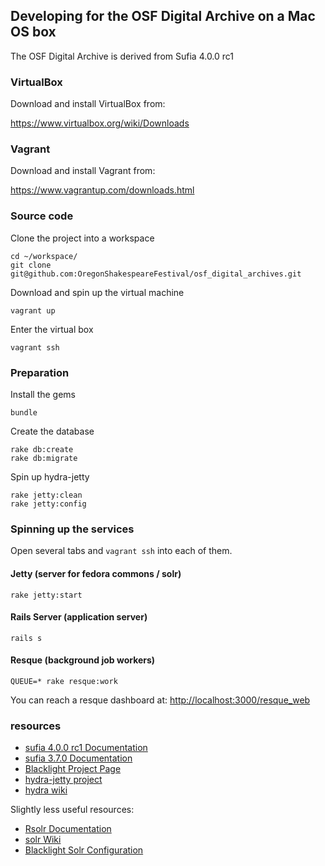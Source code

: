 ## Developing for the OSF Digital Archive on a Mac OS box

The OSF Digital Archive is derived from Sufia 4.0.0 rc1

### VirtualBox

Download and install VirtualBox from:

https://www.virtualbox.org/wiki/Downloads

### Vagrant

Download and install Vagrant from:

https://www.vagrantup.com/downloads.html

### Source code

Clone the project into a workspace

    cd ~/workspace/
    git clone git@github.com:OregonShakespeareFestival/osf_digital_archives.git

Download and spin up the virtual machine

    vagrant up

Enter the virtual box

    vagrant ssh

### Preparation

Install the gems

    bundle

Create the database

    rake db:create
    rake db:migrate

Spin up hydra-jetty

    rake jetty:clean
    rake jetty:config

### Spinning up the services

Open several tabs and `vagrant ssh` into each of them.

#### Jetty (server for fedora commons / solr)

    rake jetty:start

#### Rails Server (application server)

    rails s

#### Resque (background job workers)

    QUEUE=* rake resque:work

You can reach a resque dashboard at: [http://localhost:3000/resque_web](http://localhost:3000/resque_web)

### resources
- [sufia 4.0.0 rc1 Documentation](https://github.com/projecthydra/sufia)
- [sufia 3.7.0 Documentation](http://rubydoc.info/gems/sufia/3.7.0/frames)
- [Blacklight Project Page](https://github.com/projectblacklight/blacklight)
- [hydra-jetty project](https://github.com/projecthydra/hydra-jetty)
- [hydra wiki](https://github.com/projecthydra/hydra/wiki)

Slightly less useful resources:

- [Rsolr Documentation](https://github.com/rsolr/rsolr)
- [solr Wiki](https://wiki.apache.org/solr/FrontPage)
- [Blacklight Solr Configuration](https://github.com/projectblacklight/blacklight/wiki/Solr-Configuration)
